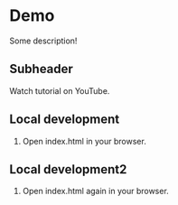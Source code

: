 # Demo

Some description!

## Subheader

Watch tutorial on YouTube.

## Local development

1. Open index.html in your browser.

## Local development2

1. Open index.html again in your browser.